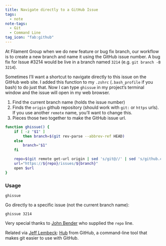 ```yaml
---
title: Navigate directly to a GitHub Issue
tags:
  - note
note-tags:
  - Git
  - Command Line
tag_icon: "fab:github"
---
```

At Filament Group when we do new feature or bug fix branch, our workflow is to create a new branch and name it using the GitHub issue number. A bug fix for Issue #3214 would be live in a branch named `3214` (e.g. `git branch -B 3214`).

Sometimes I’ll want a shortcut to navigate directly to this issue on the GitHub web site. I added this function to my `.zshrc` (`.bash_profile` if you bash) to do just that. Now I can type `ghissue` in my project’s terminal window and the issue will open in my web browser.

1. Find the current branch name (holds the issue number)
2. Finds the `origin` github repository (should work with `git:` or `https` urls). If you use another `remote` name, you’ll want to change this.
3. Pieces those two together to make the GitHub issue url.

```bash
function ghissue() {
    if [ -z "$1" ]
        then branch=$(git rev-parse --abbrev-ref HEAD)
    else
        branch="$1"
    fi

    repo=$(git remote get-url origin | sed 's/git@//' | sed 's/github.com:/github.com\//' | sed 's/\.git//')
    url="https://${repo}/issues/${branch}"
    open $url
}
```

### Usage

```
ghissue
```

Go directly to a specific issue (not the current branch name):

```
ghissue 3214
```

Very special thanks to [John Bender](http://johnbender.us/) who supplied the `repo` line.

Related via [Jeff Lembeck](https://twitter.com/jefflembeck): [Hub](https://github.com/github/hub) from GitHub, a command-line tool that makes git easier to use with GitHub.
